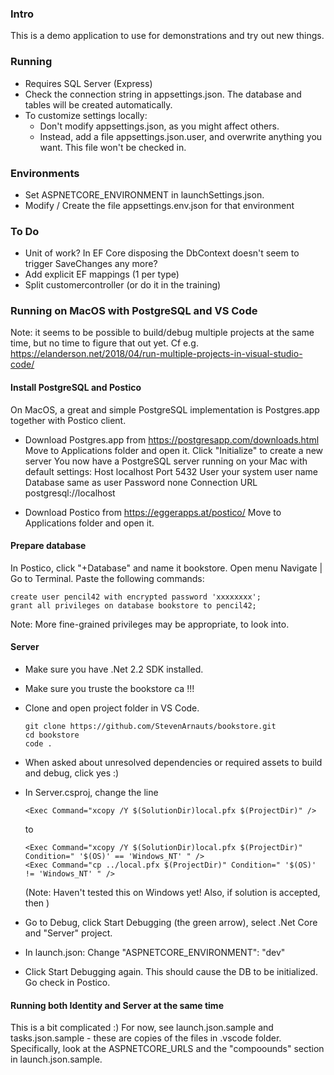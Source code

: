 ### Intro
This is a demo application to use for demonstrations and try out new things.

### Running
* Requires SQL Server (Express)
* Check the connection string in appsettings.json. The database and tables will be created automatically.
* To customize settings locally:
  * Don't modify appsettings.json, as you might affect others.
  * Instead, add a file appsettings.json.user, and overwrite anything you want. This file won't be checked in.

### Environments
* Set ASPNETCORE_ENVIRONMENT in launchSettings.json.
* Modify / Create the file appsettings.env.json for that environment


### To Do
* Unit of work? In EF Core disposing the DbContext doesn't seem to trigger SaveChanges any more?
* Add explicit EF mappings (1 per type)
* Split customercontroller (or do it in the training)




### Running on MacOS with PostgreSQL and VS Code

Note: it seems to be possible to build/debug multiple projects at the same time, but no time to figure that out yet. Cf e.g. https://elanderson.net/2018/04/run-multiple-projects-in-visual-studio-code/

#### Install PostgreSQL and Postico
On MacOS, a great and simple PostgreSQL implementation is Postgres.app together with Postico client.
* Download Postgres.app from https://postgresapp.com/downloads.html
Move to Applications folder and open it.
Click "Initialize" to create a new server
You now have a PostgreSQL server running on your Mac with default settings:
   Host	            localhost
   Port	            5432
   User	            your system user name
   Database	        same as user
   Password	        none
   Connection URL	postgresql://localhost

* Download Postico from https://eggerapps.at/postico/
  Move to Applications folder and open it.


#### Prepare database
In Postico, click "+Database" and name it bookstore.
Open menu Navigate | Go to Terminal.
Paste the following commands:
```
create user pencil42 with encrypted password 'xxxxxxxx';
grant all privileges on database bookstore to pencil42;
```
Note: More fine-grained privileges may be appropriate, to look into.


#### Server
* Make sure you have .Net 2.2 SDK installed.
* Make sure you truste the bookstore ca !!!
* Clone and open project folder in VS Code.
  ```
  git clone https://github.com/StevenArnauts/bookstore.git
  cd bookstore
  code .
  ```
* When asked about unresolved dependencies or required assets to build and debug, click yes :)

* In Server.csproj, change the line
  ```
  <Exec Command="xcopy /Y $(SolutionDir)local.pfx $(ProjectDir)" />
  ```
  to
  ```
  <Exec Command="xcopy /Y $(SolutionDir)local.pfx $(ProjectDir)" Condition=" '$(OS)' == 'Windows_NT' " />
  <Exec Command="cp ../local.pfx $(ProjectDir)" Condition=" '$(OS)' != 'Windows_NT' " />
  ```
  (Note: Haven't tested this on Windows yet! Also, if solution is accepted, then )

* Go to Debug, click Start Debugging (the green arrow), select .Net Core and "Server" project.

* In launch.json:
  Change "ASPNETCORE_ENVIRONMENT": "dev"

* Click Start Debugging again.
  This should cause the DB to be initialized. Go check in Postico.

#### Running both Identity and Server at the same time
This is a bit complicated :)
For now, see launch.json.sample and tasks.json.sample - these are copies of the files in .vscode folder.
Specifically, look at the ASPNETCORE_URLS and the "compoounds" section in launch.json.sample.